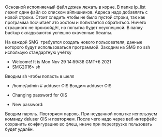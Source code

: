 Основной исполняемый файл дожен лежать в корне.
В папке ip_list лежит один файл со списком айпишников. Адреса надо добавлять с новой строки. 
Стоит следить чтобы не было пустой строки, так как программа посчитает это хостом и попытается обратиться.
Ничего страшного не произойдёт, но попытка будет неуспешной. 
В папку backup складываются успешно скаченные бекапы. 


На каждой SMG  требуется создать нового пользователя, данные которого будут использоваться программой.
Заходим на SMG по ssh  использую стандартную учётку


        
* Welcome! It is Mon Nov 29 14:59:38 GMT+6 2021
* SMG2016> sh

Вводим sh чтобы попасть в шелл

* /home/admin # adduser OIS
Вводим adduser OIS

* Changing password for OIS
* New password: 

Вводим пароль.
Повторяем пароль.
При неудачной попытке используем команду deluser OIS и повторяем. 
После чего надо через веб интерфейс сохранить конфигурацию во флеш, иначе при перезгрузке пользовать будет удалён.
